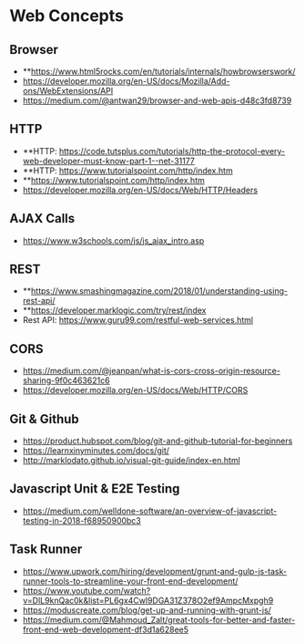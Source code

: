 # Web Concepts #

## Browser ##
* **https://www.html5rocks.com/en/tutorials/internals/howbrowserswork/
* https://developer.mozilla.org/en-US/docs/Mozilla/Add-ons/WebExtensions/API
* https://medium.com/@antwan29/browser-and-web-apis-d48c3fd8739

## HTTP ##
* **HTTP: https://code.tutsplus.com/tutorials/http-the-protocol-every-web-developer-must-know-part-1--net-31177
* **HTTP: https://www.tutorialspoint.com/http/index.htm
* **https://www.tutorialspoint.com/http/index.htm
* https://developer.mozilla.org/en-US/docs/Web/HTTP/Headers

## AJAX Calls ##
* https://www.w3schools.com/js/js_ajax_intro.asp

## REST ##
* **https://www.smashingmagazine.com/2018/01/understanding-using-rest-api/
* **https://developer.marklogic.com/try/rest/index
* Rest API: https://www.guru99.com/restful-web-services.html

## CORS ##
* https://medium.com/@jeanpan/what-is-cors-cross-origin-resource-sharing-9f0c463621c6
* https://developer.mozilla.org/en-US/docs/Web/HTTP/CORS

## Git & Github ##
* https://product.hubspot.com/blog/git-and-github-tutorial-for-beginners
* https://learnxinyminutes.com/docs/git/
* http://marklodato.github.io/visual-git-guide/index-en.html

## Javascript Unit & E2E Testing ##
* https://medium.com/welldone-software/an-overview-of-javascript-testing-in-2018-f68950900bc3

## Task Runner ##
* https://www.upwork.com/hiring/development/grunt-and-gulp-js-task-runner-tools-to-streamline-your-front-end-development/
* https://www.youtube.com/watch?v=DlL9knQac0k&list=PL6gx4Cwl9DGA31Z378O2ef9AmpcMxpgh9
* https://moduscreate.com/blog/get-up-and-running-with-grunt-js/
* https://medium.com/@Mahmoud_Zalt/great-tools-for-better-and-faster-front-end-web-development-df3d1a628ee5

